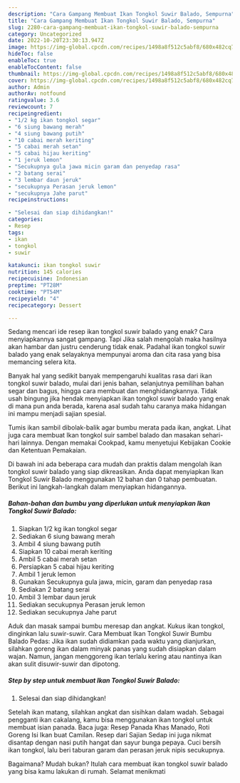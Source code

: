 ```yaml
---
description: "Cara Gampang Membuat Ikan Tongkol Suwir Balado, Sempurna"
title: "Cara Gampang Membuat Ikan Tongkol Suwir Balado, Sempurna"
slug: 2280-cara-gampang-membuat-ikan-tongkol-suwir-balado-sempurna
category: Uncategorized
date: 2022-10-20T23:30:13.947Z
image: https://img-global.cpcdn.com/recipes/1498a8f512c5abf8/680x482cq70/ikan-tongkol-suwir-balado-foto-resep-utama.jpg
hideToc: false
enableToc: true
enableTocContent: false
thumbnail: https://img-global.cpcdn.com/recipes/1498a8f512c5abf8/680x482cq70/ikan-tongkol-suwir-balado-foto-resep-utama.jpg
cover: https://img-global.cpcdn.com/recipes/1498a8f512c5abf8/680x482cq70/ikan-tongkol-suwir-balado-foto-resep-utama.jpg
author: Admin
authorAv: notfound
ratingvalue: 3.6
reviewcount: 7
recipeingredient:
- "1/2 kg ikan tongkol segar"
- "6 siung bawang merah"
- "4 siung bawang putih"
- "10 cabai merah keriting"
- "5 cabai merah setan"
- "5 cabai hijau keriting"
- "1 jeruk lemon"
- "Secukupnya gula jawa micin garam dan penyedap rasa"
- "2 batang serai"
- "3 lembar daun jeruk"
- "secukupnya Perasan jeruk lemon"
- "secukupnya Jahe parut"
recipeinstructions:

- "Selesai dan siap dihidangkan!"
categories:
- Resep
tags:
- ikan
- tongkol
- suwir

katakunci: ikan tongkol suwir 
nutrition: 145 calories
recipecuisine: Indonesian
preptime: "PT28M"
cooktime: "PT54M"
recipeyield: "4"
recipecategory: Dessert

---
```



Sedang mencari ide resep ikan tongkol suwir balado yang enak? Cara menyiapkannya sangat gampang. Tapi Jika salah mengolah maka hasilnya akan hambar dan justru cenderung tidak enak. Padahal ikan tongkol suwir balado yang enak selayaknya mempunyai aroma dan cita rasa yang bisa memancing selera kita.


Banyak hal yang sedikit banyak mempengaruhi kualitas rasa dari ikan tongkol suwir balado, mulai dari jenis bahan, selanjutnya pemilihan bahan segar dan bagus, hingga cara membuat dan menghidangkannya. Tidak usah bingung jika hendak menyiapkan ikan tongkol suwir balado yang enak di mana pun anda berada, karena asal sudah tahu caranya maka hidangan ini mampu menjadi sajian spesial.

Tumis ikan sambil dibolak-balik agar bumbu merata pada ikan, angkat. Lihat juga cara membuat Ikan tongkol suir sambel balado dan masakan sehari-hari lainnya. Dengan memakai Cookpad, kamu menyetujui Kebijakan Cookie dan Ketentuan Pemakaian.


Di bawah ini ada beberapa cara mudah dan praktis dalam mengolah ikan tongkol suwir balado yang siap dikreasikan. Anda dapat menyiapkan Ikan Tongkol Suwir Balado menggunakan 12 bahan dan 0 tahap pembuatan. Berikut ini langkah-langkah dalam menyiapkan hidangannya.

<!--inarticleads1-->

##### Bahan-bahan dan bumbu yang diperlukan untuk menyiapkan Ikan Tongkol Suwir Balado:

1. Siapkan 1/2 kg ikan tongkol segar
1. Sediakan 6 siung bawang merah
1. Ambil 4 siung bawang putih
1. Siapkan 10 cabai merah keriting
1. Ambil 5 cabai merah setan
1. Persiapkan 5 cabai hijau keriting
1. Ambil 1 jeruk lemon
1. Gunakan Secukupnya gula jawa, micin, garam dan penyedap rasa
1. Sediakan 2 batang serai
1. Ambil 3 lembar daun jeruk
1. Sediakan secukupnya Perasan jeruk lemon
1. Sediakan secukupnya Jahe parut


Aduk dan masak sampai bumbu meresap dan angkat. Kukus ikan tongkol, dinginkan lalu suwir-suwir. Cara Membuat Ikan Tongkol Suwir Bumbu Balado Pedas: Jika ikan sudah didiamkan pada waktu yang dianjurkan, silahkan goreng ikan dalam minyak panas yang sudah disiapkan dalam wajan. Namun, jangan menggoreng ikan terlalu kering atau nantinya ikan akan sulit disuwir-suwir dan dipotong. 

<!--inarticleads2-->

##### Step by step untuk membuat Ikan Tongkol Suwir Balado:


1. Selesai dan siap dihidangkan!

Setelah ikan matang, silahkan angkat dan sisihkan dalam wadah. Sebagai pengganti ikan cakalang, kamu bisa menggunakan ikan tongkol untuk membuat isian panada. Baca juga: Resep Panada Khas Manado, Roti Goreng Isi Ikan buat Camilan. Resep dari Sajian Sedap ini juga nikmat disantap dengan nasi putih hangat dan sayur bunga pepaya. Cuci bersih ikan tongkol, lalu beri taburan garam dan perasan jeruk nipis secukupnya. 

Bagaimana? Mudah bukan? Itulah cara membuat ikan tongkol suwir balado yang bisa kamu lakukan di rumah. Selamat menikmati
